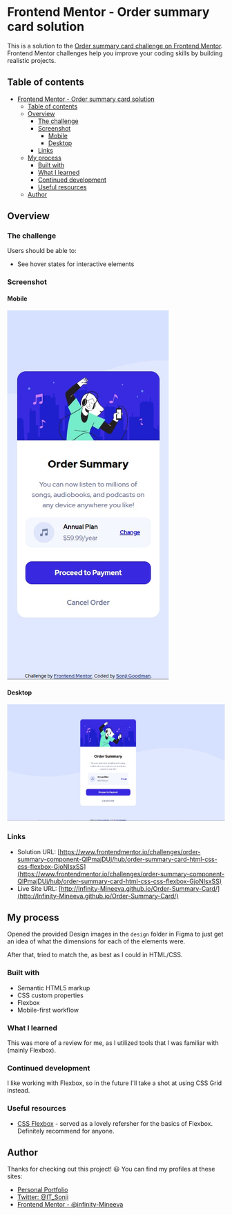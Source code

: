 # Frontend Mentor - Order summary card solution

This is a solution to the [Order summary card challenge on Frontend Mentor](https://www.frontendmentor.io/challenges/order-summary-component-QlPmajDUj). Frontend Mentor challenges help you improve your coding skills by building realistic projects. 

## Table of contents

- [Frontend Mentor - Order summary card solution](#frontend-mentor---order-summary-card-solution)
  - [Table of contents](#table-of-contents)
  - [Overview](#overview)
    - [The challenge](#the-challenge)
    - [Screenshot](#screenshot)
      - [Mobile](#mobile)
      - [Desktop](#desktop)
    - [Links](#links)
  - [My process](#my-process)
    - [Built with](#built-with)
    - [What I learned](#what-i-learned)
    - [Continued development](#continued-development)
    - [Useful resources](#useful-resources)
  - [Author](#author)



## Overview

### The challenge

Users should be able to:

- See hover states for interactive elements

### Screenshot

#### Mobile
![image](images/screenshots/V1_MOBILE.jpg)

#### Desktop
![image](images/screenshots/V1_DESKTOP.jpg)



### Links

- Solution URL: [https://www.frontendmentor.io/challenges/order-summary-component-QlPmajDUj/hub/order-summary-card-html-css-css-flexbox-GjoNIsxSS](https://www.frontendmentor.io/challenges/order-summary-component-QlPmajDUj/hub/order-summary-card-html-css-css-flexbox-GjoNIsxSS)
- Live Site URL: [http://Infinity-Mineeva.github.io/Order-Summary-Card/](http://Infinity-Mineeva.github.io/Order-Summary-Card/)

## My process

Opened the provided Design images in the `design` folder in Figma to just get an idea of what the dimensions for each of the elements were.

After that, tried to match the, as best as I could in HTML/CSS.

### Built with

- Semantic HTML5 markup
- CSS custom properties
- Flexbox
- Mobile-first workflow



### What I learned

This was more of a review for me, as I utilized tools that I was familiar with (mainly Flexbox).


### Continued development

I like working with Flexbox, so in the future I'll take a shot at using CSS Grid instead.

### Useful resources

- [CSS Flexbox](https://www.w3schools.com/css/css3_flexbox.asp) - served as a lovely refersher for the basics of Flexbox. Definitely recommend for anyone.


## Author

Thanks for checking out this project! 😃 You can find my profiles at these sites:

- [Personal Portfolio](www.sonjigoodman.com)
- [Twitter: @IT_Sonji](https://twitter.com/sonji_it)
- [Frontend Mentor - @infinity-Mineeva](https://www.frontendmentor.io/profile/Infinity-Mineeva)


